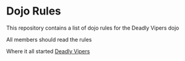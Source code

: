 Dojo Rules
==========

This repository contains a list of dojo rules for the Deadly Vipers dojo

All members should read the rules

Where it all started [Deadly Vipers](https://github.com/deadlyvipers)
